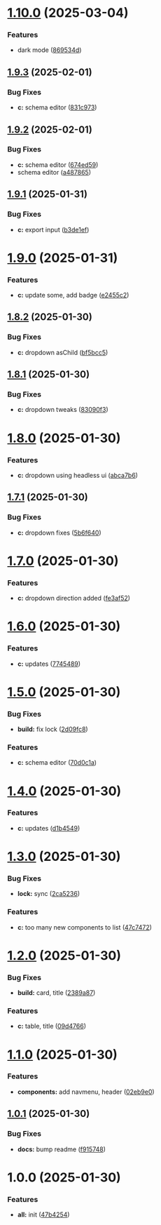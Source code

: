 # [1.10.0](https://github.com/aviarytech/av1-c/compare/v1.9.3...v1.10.0) (2025-03-04)


### Features

* dark mode ([869534d](https://github.com/aviarytech/av1-c/commit/869534df9f6e10dd61a5ffdc7e48d3bedee0c258))

## [1.9.3](https://github.com/aviarytech/av1-c/compare/v1.9.2...v1.9.3) (2025-02-01)


### Bug Fixes

* **c:** schema editor ([831c973](https://github.com/aviarytech/av1-c/commit/831c973b436722bc96c1639b509d21b18cd6bd5e))

## [1.9.2](https://github.com/aviarytech/av1-c/compare/v1.9.1...v1.9.2) (2025-02-01)


### Bug Fixes

* **c:** schema editor ([674ed59](https://github.com/aviarytech/av1-c/commit/674ed59a3c48b364a6182d6d885f1bb7529040db))
* schema editor ([a487865](https://github.com/aviarytech/av1-c/commit/a4878659cf124948c767474e8eef38ddf7bc4482))

## [1.9.1](https://github.com/aviarytech/av1-c/compare/v1.9.0...v1.9.1) (2025-01-31)


### Bug Fixes

* **c:** export input ([b3de1ef](https://github.com/aviarytech/av1-c/commit/b3de1efcdf8c083de4d128fcda13520c0627461c))

# [1.9.0](https://github.com/aviarytech/av1-c/compare/v1.8.2...v1.9.0) (2025-01-31)


### Features

* **c:** update some, add badge ([e2455c2](https://github.com/aviarytech/av1-c/commit/e2455c26be5aa2cad30825ebd6d557b4f06c5d70))

## [1.8.2](https://github.com/aviarytech/av1-c/compare/v1.8.1...v1.8.2) (2025-01-30)


### Bug Fixes

* **c:** dropdown asChild ([bf5bcc5](https://github.com/aviarytech/av1-c/commit/bf5bcc5edd4e93a086801675100b86d5dc7b2628))

## [1.8.1](https://github.com/aviarytech/av1-c/compare/v1.8.0...v1.8.1) (2025-01-30)


### Bug Fixes

* **c:** dropdown tweaks ([83090f3](https://github.com/aviarytech/av1-c/commit/83090f30180fd9de310a585848d5d6f9f80f5460))

# [1.8.0](https://github.com/aviarytech/av1-c/compare/v1.7.1...v1.8.0) (2025-01-30)


### Features

* **c:** dropdown using headless ui ([abca7b6](https://github.com/aviarytech/av1-c/commit/abca7b669311be616ccebba53d2457464c37a6f7))

## [1.7.1](https://github.com/aviarytech/av1-c/compare/v1.7.0...v1.7.1) (2025-01-30)


### Bug Fixes

* **c:** dropdown fixes ([5b6f640](https://github.com/aviarytech/av1-c/commit/5b6f64072729b1a949a790edec78a7ef3f0b417e))

# [1.7.0](https://github.com/aviarytech/av1-c/compare/v1.6.0...v1.7.0) (2025-01-30)


### Features

* **c:** dropdown direction added ([fe3af52](https://github.com/aviarytech/av1-c/commit/fe3af52a5435bd9ea37646d797f1b3305250725a))

# [1.6.0](https://github.com/aviarytech/av1-c/compare/v1.5.0...v1.6.0) (2025-01-30)


### Features

* **c:** updates ([7745489](https://github.com/aviarytech/av1-c/commit/77454897b39fde1fe9f7eaf88f3f930ca88b855f))

# [1.5.0](https://github.com/aviarytech/av1-c/compare/v1.4.0...v1.5.0) (2025-01-30)


### Bug Fixes

* **build:** fix lock ([2d09fc8](https://github.com/aviarytech/av1-c/commit/2d09fc8fefc333f9bca20b9902292eec21cb932c))


### Features

* **c:** schema editor ([70d0c1a](https://github.com/aviarytech/av1-c/commit/70d0c1ac580a95072349a0c9f862cdfd3a5dc202))

# [1.4.0](https://github.com/aviarytech/av1-c/compare/v1.3.0...v1.4.0) (2025-01-30)


### Features

* **c:** updates ([d1b4549](https://github.com/aviarytech/av1-c/commit/d1b454985f5cb150e48a97abf94344c59f6c9e75))

# [1.3.0](https://github.com/aviarytech/av1-c/compare/v1.2.0...v1.3.0) (2025-01-30)


### Bug Fixes

* **lock:** sync ([2ca5236](https://github.com/aviarytech/av1-c/commit/2ca5236fd95b48caf4f7958c4406fb7d05308f9f))


### Features

* **c:** too many new components to list ([47c7472](https://github.com/aviarytech/av1-c/commit/47c7472fc1898d7dd726884c9dd81af784706e8f))

# [1.2.0](https://github.com/aviarytech/av1-c/compare/v1.1.0...v1.2.0) (2025-01-30)


### Bug Fixes

* **build:** card, title ([2389a87](https://github.com/aviarytech/av1-c/commit/2389a876c11607127e1a36fece15fd4caa7aa51f))


### Features

* **c:** table, title ([09d4766](https://github.com/aviarytech/av1-c/commit/09d4766b621f2548089e6841a94fc76f71bb6366))

# [1.1.0](https://github.com/aviarytech/av1-c/compare/v1.0.1...v1.1.0) (2025-01-30)


### Features

* **components:** add navmenu, header ([02eb9e0](https://github.com/aviarytech/av1-c/commit/02eb9e071d4c5ec6867dfd381689da6f93c52140))

## [1.0.1](https://github.com/aviarytech/av1-c/compare/v1.0.0...v1.0.1) (2025-01-30)


### Bug Fixes

* **docs:** bump readme ([f915748](https://github.com/aviarytech/av1-c/commit/f915748af98b840ca39f937c8a8378c76b053a2b))

# 1.0.0 (2025-01-30)


### Features

* **all:** init ([47b4254](https://github.com/aviarytech/av1-c/commit/47b425499d29b76b5184da18eb973fdc885950b9))
